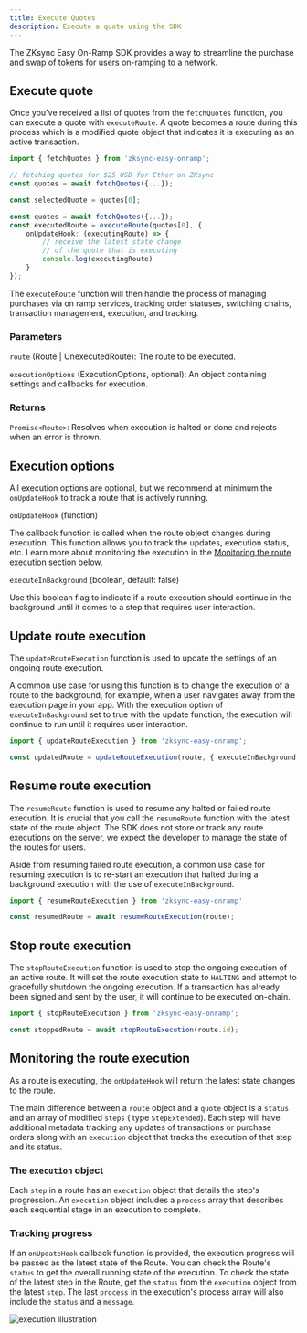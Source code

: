 ```yaml
---
title: Execute Quotes
description: Execute a quote using the SDK
---
```


The ZKsync Easy On-Ramp SDK provides a way to streamline the purchase and swap of tokens for users
on-ramping to a network.

## Execute quote

Once you've received a list of quotes from the `fetchQuotes` function, you can execute a quote with
`executeRoute`. A quote becomes a route during this process which is a modified quote object that
indicates it is executing as an active transaction.

```ts
import { fetchQuotes } from 'zksync-easy-onramp';

// fetching quotes for $25 USD for Ether on ZKsync
const quotes = await fetchQuotes({...});

const selectedQuote = quotes[0];

const quotes = await fetchQuotes({...});
const executedRoute = executeRoute(quotes[0], {
    onUpdateHook: (executingRoute) => {
        // receive the latest state change
        // of the quote that is executing
        console.log(executingRoute)
    }
});
```

The `executeRoute` function will then handle the process of managing purchases via on ramp services,
tracking order statuses, switching chains, transaction management, execution, and tracking.

### Parameters

`route` (Route | UnexecutedRoute): The route to be executed.

`executionOptions` (ExecutionOptions, optional): An object containing settings and callbacks for
execution.

### Returns

`Promise<Route>`: Resolves when execution is halted or done and rejects when an error is thrown.

## Execution options

All execution options are optional, but we recommend at minimum the `onUpdateHook` to track a route
that is actively running.

`onUpdateHook` (function)

The callback function is called when the route object changes during execution. This function allows
you to track the updates, execution status, etc. Learn more about monitoring the execution in the
[Monitoring the route execution](#monitoring-the-route-execution) section below.

`executeInBackground` (boolean, default: false)

Use this boolean flag to indicate if a route execution should continue in the background until it
comes to a step that requires user interaction.

## Update route execution

The `updateRouteExecution` function is used to update the settings of an ongoing route execution.

A common use case for using this function is to change the execution of a route to the background,
for example, when a user navigates away from the execution page in your app. With the execution
option of `executeInBackground` set to true with the update function, the execution will continue to
run until it requires user interaction.

```ts
import { updateRouteExecution } from 'zksync-easy-onramp';

const updatedRoute = updateRouteExecution(route, { executeInBackground: true });
```

## Resume route execution

The `resumeRoute` function is used to resume any halted or failed route execution. It is crucial
that you call the `resumeRoute` function with the latest state of the route object. The SDK does not
store or track any route executions on the server, we expect the developer to manage the state of
the routes for users.

Aside from resuming failed route execution, a common use case for resuming execution is to re-start
an execution that halted during a background execution with the use of `executeInBackground`.

```ts
import { resumeRouteExecution } from 'zksync-easy-onramp'

const resumedRoute = await resumeRouteExecution(route);
```

## Stop route execution

The `stopRouteExecution` function is used to stop the ongoing execution of an active route. It will
set the route execution state to `HALTING` and attempt to gracefully shutdown the ongoing execution.
If a transaction has already been signed and sent by the user, it will continue to be executed
on-chain.

```ts
import { stopRouteExecution } from 'zksync-easy-onramp';

const stoppedRoute = await stopRouteExecution(route.id);
```

## Monitoring the route execution

As a route is executing, the `onUpdateHook` will return the latest state changes to the route.

The main difference between a `route` object and a `quote` object is a `status` and an array of modified
`steps` ( type `StepExtended`). Each step will have additional metadata tracking any updates of
transactions or purchase orders along with an `execution` object that tracks the execution of that
step and its status.

### The `execution` object

Each `step` in a route has an `execution` object that details the step's progression. An `execution`
object includes a `process` array that describes each sequential stage in an execution to complete.

### Tracking progress

If an `onUpdateHook` callback function is provided, the execution progress will be passed as the
latest state of the Route. You can check the Route's `status` to get the overall running state of the
execution. To check the state of the latest step in the Route, get the `status` from the `execution`
object from the latest `step`. The last `process` in the execution's process array will also include
the `status` and a `message`.

![execution illustration](/images/zksync-easy-onramp/execution_light.png)
